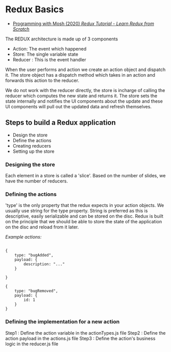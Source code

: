 # Redux Basics

- [Programming with Mosh (2020) _Redux Tutorial - Learn Redux from Scratch_](https://www.youtube.com/watch?v=poQXNp9ItL4&ab_channel=ProgrammingwithMosh)

The REDUX architecture is made up of 3 components
- Action: The event which happened
- Store: The single variable state 
- Reducer : This is the event handler

When the user performs and action we create an action object and dispatch it. The store object has a dispatch method which takes in an action and forwards this action to the reducer.

We do not work with the reducer directly, the store is incharge of calling the reducer which computes the new state and returns it. The store sets the state internally and notifies the UI components about the update and these UI components will pull out the updated data and refresh themselves.

## Steps to build a Redux application

- Design the store
- Define the actions
- Creating reducers
- Setting up the store

### Designing the store

Each element in a store is called a 'slice'. Based on the number of slides, we have the number of reducers.

### Defining the actions

'type' is the only property that the redux expects in your action objects. We usually use string for the type property. String is preferred as this is descriptive, easily serializable and can be stored on the disc. Redux is built on the principle that we should be able to store the state of the application on the disc and reload from it later.
 
_Example actions:_

```

{ 
    type: "bugAdded",
    payload: {
        description: "..."
    }
    
}

{
    type: "bugRemoved",
    payload: {
        id: 1
    }
}

```

### Defining the implementation for a new action

Step1 : Define the action variable in the actionTypes.js file
Step2 : Define the action payload in the actions.js file
Step3 : Define the action's business logic in the reducer.js file